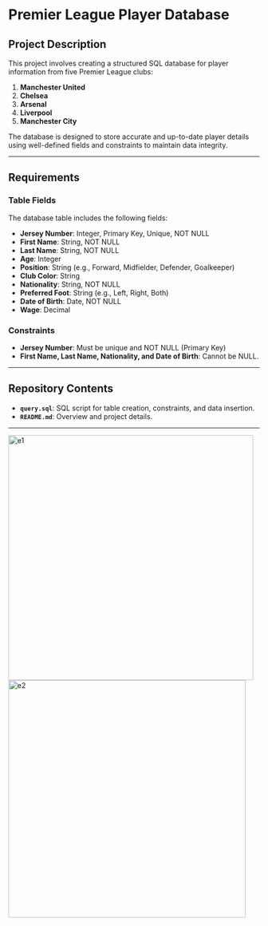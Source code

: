 # Premier League Player Database  

## Project Description  
This project involves creating a structured SQL database for player information from five Premier League clubs:  
1. **Manchester United**  
2. **Chelsea**  
3. **Arsenal**  
4. **Liverpool**  
5. **Manchester City**  

The database is designed to store accurate and up-to-date player details using well-defined fields and constraints to maintain data integrity.  

---

## Requirements  

### Table Fields  
The database table includes the following fields:  
- **Jersey Number**: Integer, Primary Key, Unique, NOT NULL  
- **First Name**: String, NOT NULL  
- **Last Name**: String, NOT NULL  
- **Age**: Integer  
- **Position**: String (e.g., Forward, Midfielder, Defender, Goalkeeper)  
- **Club Color**: String  
- **Nationality**: String, NOT NULL  
- **Preferred Foot**: String (e.g., Left, Right, Both)  
- **Date of Birth**: Date, NOT NULL  
- **Wage**: Decimal  

### Constraints  
- **Jersey Number**: Must be unique and NOT NULL (Primary Key)
- **First Name, Last Name, Nationality, and Date of Birth**: Cannot be NULL.  

---

## Repository Contents  
- **`query.sql`**: SQL script for table creation, constraints, and data insertion.  
- **`README.md`**: Overview and project details.
---

<img width="491" alt="e1" src="https://github.com/user-attachments/assets/abc80249-cf74-458f-bf86-8b7b59252a93" />
<img width="476" alt="e2" src="https://github.com/user-attachments/assets/51b5ee22-9029-4706-82f0-ee06206fb2b1" />

